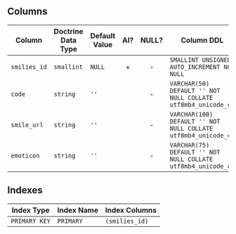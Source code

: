 ## Columns

| Column | Doctrine Data Type | Default Value | AI? | NULL? | Column DDL |
| ------ | ------------------ | ------------- | :-: | :---: | ---------- |
| `smilies_id` | `smallint` | `NULL` | + | - | `SMALLINT UNSIGNED AUTO_INCREMENT NOT NULL` |
| `code` | `string` | `''` |  | - | `VARCHAR(50) DEFAULT '' NOT NULL COLLATE utf8mb4_unicode_ci` |
| `smile_url` | `string` | `''` |  | - | `VARCHAR(100) DEFAULT '' NOT NULL COLLATE utf8mb4_unicode_ci` |
| `emoticon` | `string` | `''` |  | - | `VARCHAR(75) DEFAULT '' NOT NULL COLLATE utf8mb4_unicode_ci` |

## Indexes

| Index Type | Index Name | Index Columns |
| ---------- | ---------- | ------------- |
| `PRIMARY KEY` | `PRIMARY` | `(smilies_id)` |
